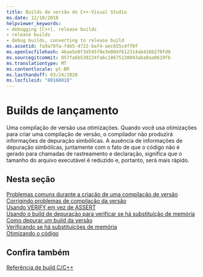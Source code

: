 ```yaml
---
title: Builds de versão do C++-Visual Studio
ms.date: 12/10/2018
helpviewer_keywords:
- debugging [C++], release builds
- release builds
- debug builds, converting to release build
ms.assetid: fa9a78fa-f4b5-4722-baf4-aec655c4ff0f
ms.openlocfilehash: 46ae5e0f3d545f0e3e004f612314ab416b270fd8
ms.sourcegitcommit: 857fa6b530224fa6c18675138043aba9aa0619fb
ms.translationtype: MT
ms.contentlocale: pt-BR
ms.lasthandoff: 03/24/2020
ms.locfileid: "80168818"
---
```

# <a name="release-builds"></a>Builds de lançamento

Uma compilação de versão usa otimizações. Quando você usa otimizações para criar uma compilação de versão, o compilador não produzirá informações de depuração simbólicas. A ausência de informações de depuração simbólicas, juntamente com o fato de que o código não é gerado para chamadas de rastreamento e declaração, significa que o tamanho do arquivo executável é reduzido e, portanto, será mais rápido.

## <a name="in-this-section"></a>Nesta seção

[Problemas comuns durante a criação de uma compilação de versão](common-problems-when-creating-a-release-build.md)<br/>
[Corrigindo problemas de compilação da versão](fixing-release-build-problems.md)<br/>
[Usando VERIFY em vez de ASSERT](using-verify-instead-of-assert.md)<br/>
[Usando o build de depuração para verificar se há substituição de memória](using-the-debug-build-to-check-for-memory-overwrite.md)<br/>
[Como depurar um build da versão](how-to-debug-a-release-build.md)<br/>
[Verificando se há substituições de memória](checking-for-memory-overwrites.md)<br/>
[Otimizando o código](optimizing-your-code.md)

## <a name="see-also"></a>Confira também

[Referência de build C/C++](reference/c-cpp-building-reference.md)
